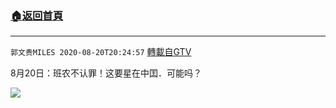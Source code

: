 ﻿###  [:house:返回首頁](https://github.com/ourhimalayas/txt)
---

`郭文贵MILES 2020-08-20T20:24:57` [轉載自GTV](https://gtv.org/web/#/UserInfo/5e596957357cc612d35a8044)

8月20日：班农不认罪！这要星在中囯．可能吗？

![](https://filegroup.gtv.org/cdn-cgi/image/width=600/https://filegroup.gtv.org/group3/default/20200820/20/24/0/65a020c48d4015e67dab6e157811eabb.jpeg)
